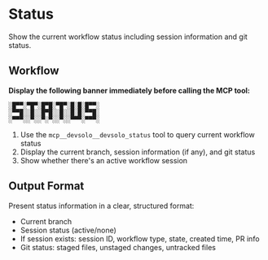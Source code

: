 # Status

Show the current workflow status including session information and git status.

## Workflow

**Display the following banner immediately before calling the MCP tool:**

```
░█▀▀░▀█▀░█▀█░▀█▀░█░█░█▀▀░
░▀▀█░░█░░█▀█░░█░░█░█░▀▀█░
░▀▀▀░░▀░░▀░▀░░▀░░▀▀▀░▀▀▀░
```

1. Use the `mcp__devsolo__devsolo_status` tool to query current workflow status
2. Display the current branch, session information (if any), and git status
3. Show whether there's an active workflow session

## Output Format

Present status information in a clear, structured format:
- Current branch
- Session status (active/none)
- If session exists: session ID, workflow type, state, created time, PR info
- Git status: staged files, unstaged changes, untracked files
